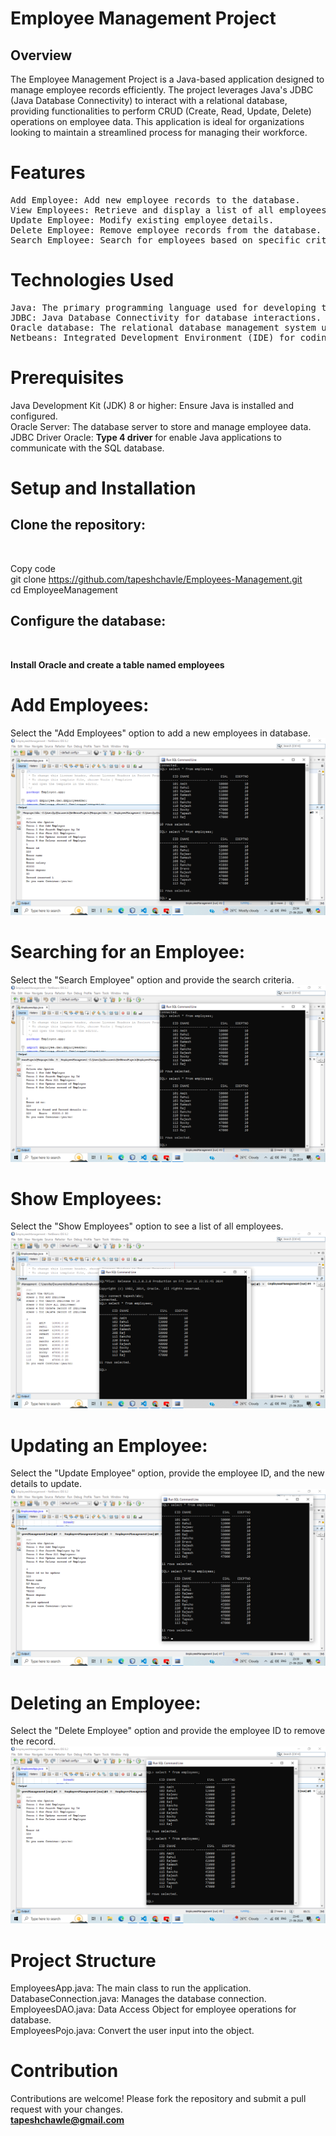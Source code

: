 # Employee Management Project

<h2>Overview </h2>
The Employee Management Project is a Java-based application designed to manage employee records efficiently. The project leverages Java's JDBC (Java Database Connectivity) to interact with a relational database, providing functionalities to perform CRUD (Create, Read, Update, Delete) operations on employee data. This application is ideal for organizations looking to maintain a streamlined process for managing their workforce.

# Features

 <pre>
Add Employee: Add new employee records to the database.
View Employees: Retrieve and display a list of all employees.
Update Employee: Modify existing employee details.
Delete Employee: Remove employee records from the database.
Search Employee: Search for employees based on specific criteria.
</pre>

# Technologies Used

<pre>
Java: The primary programming language used for developing the application.
JDBC: Java Database Connectivity for database interactions.
Oracle database: The relational database management system used to store employee data.
Netbeans: Integrated Development Environment (IDE) for coding and debugging.
</pre>

# Prerequisites

Java Development Kit (JDK) 8 or higher: Ensure Java is installed and configured.<br>
Oracle Server: The database server to store and manage employee data.<br>
JDBC Driver Oracle: <strong>Type 4 driver</strong> for enable Java applications to communicate with the SQL database.<br>

# Setup and Installation

<h2>Clone the repository:</h2><br>

Copy code <br>
git clone https://github.com/tapeshchavle/Employees-Management.git<br>
cd EmployeeManagement<br>

<h2>Configure the database:</h2><br>

<strong>Install Oracle and create a table named employees</strong><br>

# Add Employees:

Select the "Add Employees" option to add a new employees in database.
<img src="./images/Addemp.png"></img>

# Searching for an Employee:

Select the "Search Employee" option and provide the search criteria.
<img src="./images/Searchemp.png"></img>

# Show Employees:

Select the "Show Employees" option to see a list of all employees.
<img src="./images/Showemp.png"></img>

# Updating an Employee:

Select the "Update Employee" option, provide the employee ID, and the new details to update.
<img src="./images/Updateemp.png"></img>

# Deleting an Employee:

Select the "Delete Employee" option and provide the employee ID to remove the record.
<img src="./images/Deleteemp.png"></img>

# Project Structure

EmployeesApp.java: The main class to run the application.<br>
DatabaseConnection.java: Manages the database connection.<br>
EmployeesDAO.java: Data Access Object for employee operations for database.<br>
EmployeesPojo.java: Convert the user input into the object.<br>

# Contribution

Contributions are welcome! Please fork the repository and submit a pull request with your changes.<br>
<strong>tapeshchawle@gmail.com</strong>
